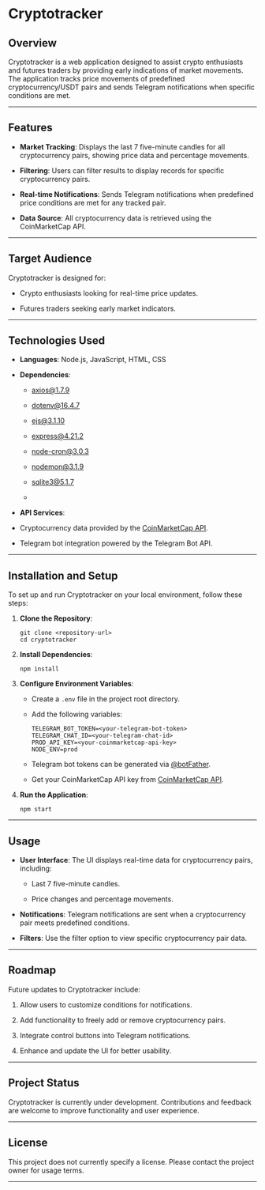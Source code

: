 Cryptotracker
=============

Overview
--------

Cryptotracker is a web application designed to assist crypto enthusiasts and futures traders by providing early indications of market movements. The application tracks price movements of predefined cryptocurrency/USDT pairs and sends Telegram notifications when specific conditions are met.

* * * * *

Features
--------

-   **Market Tracking**: Displays the last 7 five-minute candles for all cryptocurrency pairs, showing price data and percentage movements.

-   **Filtering**: Users can filter results to display records for specific cryptocurrency pairs.

-   **Real-time Notifications**: Sends Telegram notifications when predefined price conditions are met for any tracked pair.

-   **Data Source**: All cryptocurrency data is retrieved using the CoinMarketCap API.

* * * * *

Target Audience
---------------

Cryptotracker is designed for:

-   Crypto enthusiasts looking for real-time price updates.

-   Futures traders seeking early market indicators.

* * * * *

Technologies Used
-----------------

-   **Languages**: Node.js, JavaScript, HTML, CSS

-   **Dependencies**:

    -   axios@1.7.9

    -   dotenv@16.4.7

    -   ejs@3.1.10

    -   express@4.21.2

    -   node-cron@3.0.3

    -   nodemon@3.1.9

    -   sqlite3@5.1.7
    -   
-   **API Services**:
  
  -   Cryptocurrency data provided by the [CoinMarketCap API](https://coinmarketcap.com/api/).
  
  -   Telegram bot integration powered by the Telegram Bot API.
* * * * *

Installation and Setup
----------------------

To set up and run Cryptotracker on your local environment, follow these steps:

1.  **Clone the Repository**:

    ```
    git clone <repository-url>
    cd cryptotracker
    ```

2.  **Install Dependencies**:

    ```
    npm install
    ```

3.  **Configure Environment Variables**:

    -   Create a `.env` file in the project root directory.

    -   Add the following variables:

        ```
        TELEGRAM_BOT_TOKEN=<your-telegram-bot-token>
        TELEGRAM_CHAT_ID=<your-telegram-chat-id>
        PROD_API_KEY=<your-coinmarketcap-api-key>
        NODE_ENV=prod
        ```

    -   Telegram bot tokens can be generated via [@botFather](https://core.telegram.org/bots/features#creating-a-new-bot).

    -   Get your CoinMarketCap API key from [CoinMarketCap API](https://coinmarketcap.com/api/).

4.  **Run the Application**:

    ```
    npm start
    ```

* * * * *

Usage
-----

-   **User Interface**: The UI displays real-time data for cryptocurrency pairs, including:

    -   Last 7 five-minute candles.

    -   Price changes and percentage movements.

-   **Notifications**: Telegram notifications are sent when a cryptocurrency pair meets predefined conditions.

-   **Filters**: Use the filter option to view specific cryptocurrency pair data.

* * * * *

Roadmap
-------

Future updates to Cryptotracker include:

1.  Allow users to customize conditions for notifications.

2.  Add functionality to freely add or remove cryptocurrency pairs.

3.  Integrate control buttons into Telegram notifications.

4.  Enhance and update the UI for better usability.

* * * * *

Project Status
--------------

Cryptotracker is currently under development. Contributions and feedback are welcome to improve functionality and user experience.

* * * * *

License
-------

This project does not currently specify a license. Please contact the project owner for usage terms.

* * * * *


